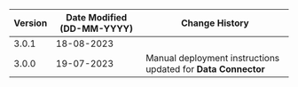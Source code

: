 | **Version** | **Date Modified (DD-MM-YYYY)** | **Change History**                                                 |
|-------------|--------------------------------|--------------------------------------------------------------------|
| 3.0.1       | 18-08-2023                     |                                                                    |
| 3.0.0       | 19-07-2023                     | Manual deployment instructions updated for **Data Connector**		|  
                                                                                                                 
